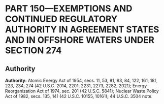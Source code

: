 # PART 150—EXEMPTIONS AND CONTINUED REGULATORY AUTHORITY IN AGREEMENT STATES AND IN OFFSHORE WATERS UNDER SECTION 274 


## Authority

**Authority:** Atomic Energy Act of 1954, secs. 11, 53, 81, 83, 84, 122, 161, 181, 223, 234, 274 (42 U.S.C. 2014, 2201, 2231, 2273, 2282, 2021); Energy Reorganization Act of 1974, sec. 201 (42 U.S.C. 5841); Nuclear Waste Policy Act of 1982, secs. 135, 141 (42 U.S.C. 10155, 10161); 44 U.S.C. 3504 note.



